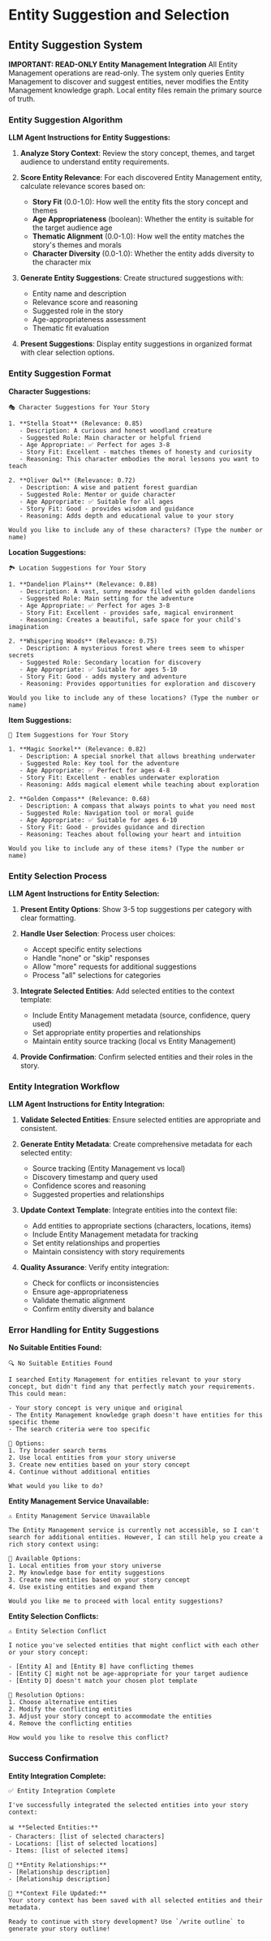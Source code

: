 

# Entity Suggestion and Selection

## Entity Suggestion System

**IMPORTANT: READ-ONLY Entity Management Integration**
All Entity Management operations are read-only. The system only queries Entity Management to discover and suggest entities, never modifies the Entity Management knowledge graph. Local entity files remain the primary source of truth.

### Entity Suggestion Algorithm

**LLM Agent Instructions for Entity Suggestions:**

1. **Analyze Story Context**: Review the story concept, themes, and target audience to understand entity requirements.

2. **Score Entity Relevance**: For each discovered Entity Management entity, calculate relevance scores based on:
   - **Story Fit** (0.0-1.0): How well the entity fits the story concept and themes
   - **Age Appropriateness** (boolean): Whether the entity is suitable for the target audience age
   - **Thematic Alignment** (0.0-1.0): How well the entity matches the story's themes and morals
   - **Character Diversity** (0.0-1.0): Whether the entity adds diversity to the character mix

3. **Generate Entity Suggestions**: Create structured suggestions with:
   - Entity name and description
   - Relevance score and reasoning
   - Suggested role in the story
   - Age-appropriateness assessment
   - Thematic fit evaluation

4. **Present Suggestions**: Display entity suggestions in organized format with clear selection options.

### Entity Suggestion Format

**Character Suggestions:**
```
🎭 Character Suggestions for Your Story

1. **Stella Stoat** (Relevance: 0.85)
   - Description: A curious and honest woodland creature
   - Suggested Role: Main character or helpful friend
   - Age Appropriate: ✅ Perfect for ages 3-8
   - Story Fit: Excellent - matches themes of honesty and curiosity
   - Reasoning: This character embodies the moral lessons you want to teach

2. **Oliver Owl** (Relevance: 0.72)
   - Description: A wise and patient forest guardian
   - Suggested Role: Mentor or guide character
   - Age Appropriate: ✅ Suitable for all ages
   - Story Fit: Good - provides wisdom and guidance
   - Reasoning: Adds depth and educational value to your story

Would you like to include any of these characters? (Type the number or name)
```

**Location Suggestions:**
```
🏞️ Location Suggestions for Your Story

1. **Dandelion Plains** (Relevance: 0.88)
   - Description: A vast, sunny meadow filled with golden dandelions
   - Suggested Role: Main setting for the adventure
   - Age Appropriate: ✅ Perfect for ages 3-8
   - Story Fit: Excellent - provides safe, magical environment
   - Reasoning: Creates a beautiful, safe space for your child's imagination

2. **Whispering Woods** (Relevance: 0.75)
   - Description: A mysterious forest where trees seem to whisper secrets
   - Suggested Role: Secondary location for discovery
   - Age Appropriate: ✅ Suitable for ages 5-10
   - Story Fit: Good - adds mystery and adventure
   - Reasoning: Provides opportunities for exploration and discovery

Would you like to include any of these locations? (Type the number or name)
```

**Item Suggestions:**
```
🎒 Item Suggestions for Your Story

1. **Magic Snorkel** (Relevance: 0.82)
   - Description: A special snorkel that allows breathing underwater
   - Suggested Role: Key tool for the adventure
   - Age Appropriate: ✅ Perfect for ages 4-8
   - Story Fit: Excellent - enables underwater exploration
   - Reasoning: Adds magical element while teaching about exploration

2. **Golden Compass** (Relevance: 0.68)
   - Description: A compass that always points to what you need most
   - Suggested Role: Navigation tool or moral guide
   - Age Appropriate: ✅ Suitable for ages 6-10
   - Story Fit: Good - provides guidance and direction
   - Reasoning: Teaches about following your heart and intuition

Would you like to include any of these items? (Type the number or name)
```

### Entity Selection Process

**LLM Agent Instructions for Entity Selection:**

1. **Present Entity Options**: Show 3-5 top suggestions per category with clear formatting.

2. **Handle User Selection**: Process user choices:
   - Accept specific entity selections
   - Handle "none" or "skip" responses
   - Allow "more" requests for additional suggestions
   - Process "all" selections for categories

3. **Integrate Selected Entities**: Add selected entities to the context template:
   - Include Entity Management metadata (source, confidence, query used)
   - Set appropriate entity properties and relationships
   - Maintain entity source tracking (local vs Entity Management)

4. **Provide Confirmation**: Confirm selected entities and their roles in the story.

### Entity Integration Workflow

**LLM Agent Instructions for Entity Integration:**

1. **Validate Selected Entities**: Ensure selected entities are appropriate and consistent.

2. **Generate Entity Metadata**: Create comprehensive metadata for each selected entity:
   - Source tracking (Entity Management vs local)
   - Discovery timestamp and query used
   - Confidence scores and reasoning
   - Suggested properties and relationships

3. **Update Context Template**: Integrate entities into the context file:
   - Add entities to appropriate sections (characters, locations, items)
   - Include Entity Management metadata for tracking
   - Set entity relationships and properties
   - Maintain consistency with story requirements

4. **Quality Assurance**: Verify entity integration:
   - Check for conflicts or inconsistencies
   - Ensure age-appropriateness
   - Validate thematic alignment
   - Confirm entity diversity and balance

### Error Handling for Entity Suggestions

**No Suitable Entities Found:**
```
🔍 No Suitable Entities Found

I searched Entity Management for entities relevant to your story concept, but didn't find any that perfectly match your requirements. This could mean:

- Your story concept is very unique and original
- The Entity Management knowledge graph doesn't have entities for this specific theme
- The search criteria were too specific

🔄 Options:
1. Try broader search terms
2. Use local entities from your story universe
3. Create new entities based on your story concept
4. Continue without additional entities

What would you like to do?
```

**Entity Management Service Unavailable:**
```
⚠️ Entity Management Service Unavailable

The Entity Management service is currently not accessible, so I can't search for additional entities. However, I can still help you create a rich story context using:

🔄 Available Options:
1. Local entities from your story universe
2. My knowledge base for entity suggestions
3. Create new entities based on your story concept
4. Use existing entities and expand them

Would you like me to proceed with local entity suggestions?
```

**Entity Selection Conflicts:**
```
⚠️ Entity Selection Conflict

I notice you've selected entities that might conflict with each other or your story concept:

- [Entity A] and [Entity B] have conflicting themes
- [Entity C] might not be age-appropriate for your target audience
- [Entity D] doesn't match your chosen plot template

🔄 Resolution Options:
1. Choose alternative entities
2. Modify the conflicting entities
3. Adjust your story concept to accommodate the entities
4. Remove the conflicting entities

How would you like to resolve this conflict?
```

### Success Confirmation

**Entity Integration Complete:**
```
✅ Entity Integration Complete

I've successfully integrated the selected entities into your story context:

📊 **Selected Entities:**
- Characters: [list of selected characters]
- Locations: [list of selected locations]  
- Items: [list of selected items]

🔗 **Entity Relationships:**
- [Relationship description]
- [Relationship description]

💾 **Context File Updated:**
Your story context has been saved with all selected entities and their metadata.

Ready to continue with story development? Use `/write outline` to generate your story outline!
```
